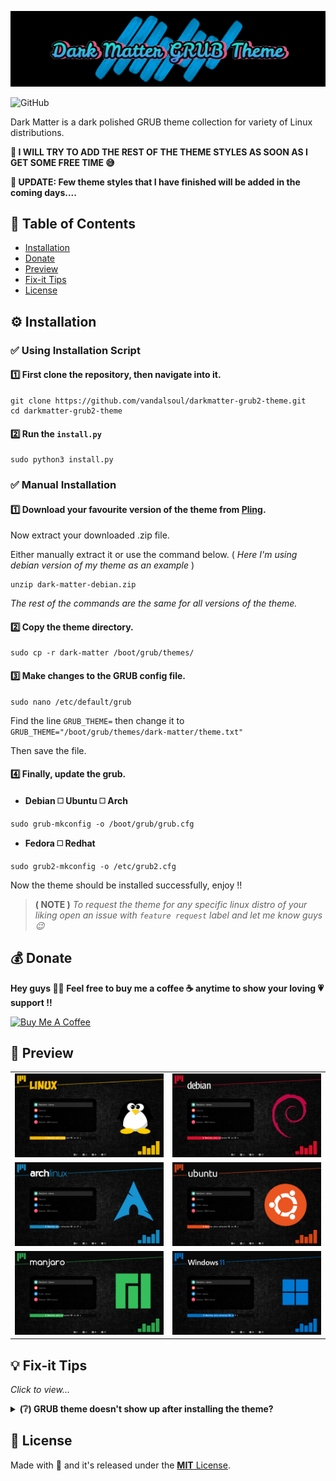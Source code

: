 ![logo](/media/logo.png)

![GitHub](https://img.shields.io/github/license/vandalsoul/dedsec-grub2-theme?style=for-the-badge)

Dark Matter is a dark polished GRUB theme collection for variety of Linux distributions.

**📢 I WILL TRY TO ADD THE REST OF THE THEME STYLES AS SOON AS I GET SOME FREE TIME 😅**

**📢 UPDATE: Few theme styles that I have finished will be added in the coming days....**
## 📙 Table of Contents
- [Installation](https://github.com/vandalsoul/darkmatter-grub2-theme#%EF%B8%8F-installation)
- [Donate](https://github.com/vandalsoul/darkmatter-grub2-theme#-donate)
- [Preview](https://github.com/vandalsoul/darkmatter-grub2-theme#-preview)
- [Fix-it Tips](https://github.com/vandalsoul/darkmatter-grub2-theme#-fix-it-tips)
- [License](https://github.com/vandalsoul/darkmatter-grub2-theme#-license)

## ⚙️ Installation

### ✅ Using Installation Script

#### 1️⃣ First clone the repository, then navigate into it.
```shell
git clone https://github.com/vandalsoul/darkmatter-grub2-theme.git
cd darkmatter-grub2-theme
```

#### 2️⃣ Run the `install.py`
```shell
sudo python3 install.py
```

### ✅ Manual Installation

#### 1️⃣ Download your favourite version of the theme from [**Pling**](https://www.pling.com/p/1603282/).

Now extract your downloaded .zip file.

Either manually extract it or use the command below. ( *Here I'm using debian version of my theme as an example* )
```shell
unzip dark-matter-debian.zip
```
*The rest of the commands are the same for all versions of the theme.*

#### 2️⃣ Copy the theme directory.
```shell
sudo cp -r dark-matter /boot/grub/themes/
```
#### 3️⃣ Make changes to the GRUB config file.

```shell
sudo nano /etc/default/grub
```
Find the line `GRUB_THEME=` then change it to `GRUB_THEME="/boot/grub/themes/dark-matter/theme.txt"`

Then save the file.

#### 4️⃣ Finally, update the grub.

- **Debian ◻️ Ubuntu ◻️ Arch**
```shell
sudo grub-mkconfig -o /boot/grub/grub.cfg
```
- **Fedora ◻️ Redhat**
```shell
sudo grub2-mkconfig -o /etc/grub2.cfg
```
Now the theme should be installed successfully, enjoy !!

> **( NOTE )** *To request the theme for any specific linux distro of your liking open an issue with `feature request` label and let me know guys 😉*

## 💰 Donate
**Hey guys 🙋‍♂️ Feel free to buy me a coffee ☕ anytime to show your loving 💗 support !!**

<a href="https://www.buymeacoffee.com/vandalsoul" target="_blank"><img src="https://cdn.buymeacoffee.com/buttons/v2/default-yellow.png" alt="Buy Me A Coffee" style="height: 60px !important;width: 217px !important;" ></a>

## 📸 Preview
 
|  |  |
| :---: | :---: |
| ![Linux](/media/previews/preview-linux.png) | ![Debian](/media/previews/preview-debian.png) |
| ![Arch](/media/previews/preview-arch.png) | ![Ubuntu](/media/previews/preview-ubuntu.png) |
| ![Manjaro](/media/previews/preview-manjaro.png) | ![Windows-11](/media/previews/preview-windows-11.png) |

## 💡 Fix-it Tips
*Click to view...*

<details>
  <summary><b>(❔) GRUB theme doesn't show up after installing the theme?</b></summary>
  <br>
  
 *It is mainly because of your grub config file ( **located at /etc/default/grub** ).*
  
 *Default grub config will be different for every linux distro. So inorder for this to work you will have to make some tweaks in your grub config file.*

 *This is the [GRUB config](https://raw.githubusercontent.com/vandalsoul/dedsec-grub2-theme/main/media/mx-linux-grub-config-file.txt) file from MX Linux 19.4*

 **[ WARNING ❌ ] : This is only for referance and not for copy-pasting since it is a Debian-based distro, yours might be different and can mess up the boot.**
  
</details>

## 📝 License
Made with 💖 and it's released under the [**MIT** License](/LICENSE).

